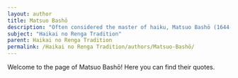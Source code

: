 ```yaml
---
layout: author
title: Matsuo Bashō
description: "Often considered the master of haiku, Matsuo Bashō (1644-1694) was a Japanese poet who elevated the art of haikai no renga. His works often reflect a deep appreciation and insight into nature, blending serene observations of the natural world with profound philosophical significance."
subject: "Haikai no Renga Tradition"
parent: Haikai no Renga Tradition
permalink: /Haikai no Renga Tradition/authors/Matsuo-Bashō/
---
```


Welcome to the page of Matsuo Bashō! Here you can find their quotes.
